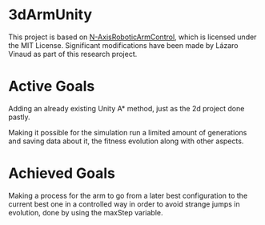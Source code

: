 # 3dArmUnity
This project is based on [N-AxisRoboticArmControl](https://github.com/brenocq/N-AxisRoboticArmControl/tree/master), which is licensed under the MIT License. Significant modifications have been made by Lázaro Vinaud as part of this research project.

# Active Goals

Adding an already existing Unity A* method, just as the 2d project done pastly.

Making it possible for the simulation run a limited amount of generations and saving data about it, the fitness evolution along with other aspects.

# Achieved Goals

Making a process for the arm to go from a later best configuration to the current best one in a controlled way in order to avoid strange jumps in evolution, done by using the maxStep variable.

